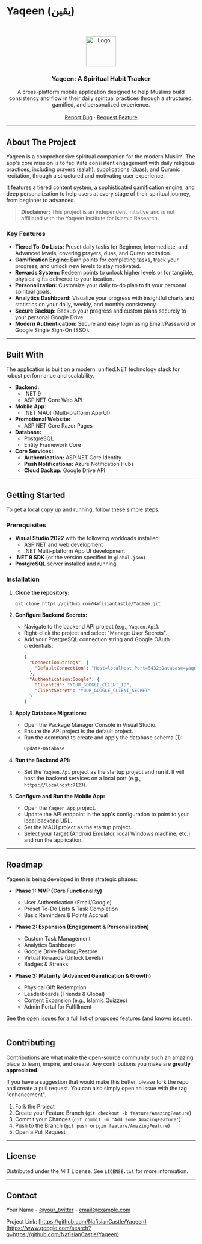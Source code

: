 # Yaqeen (یقین)

<br/>
<p align="center">
<a href="[https://github.com/NafisianCastle/Yaqeen](https://www.google.com/search?q=https://github.com/NafisianCastle/Yaqeen)"\>
<img src="[https://place-hold.it/80x80/673ab7/ffffff\&text=YQ](https://www.google.com/search?q=https://place-hold.it/80x80/673ab7/ffffff%26text%3DYQ)" alt="Logo" width="80" height="80"\>
</a>

<h3 align="center">Yaqeen: A Spiritual Habit Tracker</h3>

<p align="center">
A cross-platform mobile application designed to help Muslims build consistency and flow in their daily spiritual practices through a structured, gamified, and personalized experience.
<br/>
<br/>
<a href="[https://github.com/NafisianCastle/Yaqeen/issues](https://www.google.com/search?q=https://github.com/NafisianCastle/Yaqeen/issues)">Report Bug</a>
·
<a href="[https://github.com/NafisianCastle/Yaqeen/issues](https://www.google.com/search?q=https://github.com/NafisianCastle/Yaqeen/issues)">Request Feature</a>
</p>
</p>

-----

## About The Project

Yaqeen is a comprehensive spiritual companion for the modern Muslim. The app's core mission is to facilitate consistent engagement with daily religious practices, including prayers (salah), supplications (duas), and Quranic recitation, through a structured and motivating user experience.

It features a tiered content system, a sophisticated gamification engine, and deep personalization to help users at every stage of their spiritual journey, from beginner to advanced.

> **Disclaimer:** This project is an independent initiative and is not affiliated with the Yaqeen Institute for Islamic Research.

### Key Features

  * **Tiered To-Do Lists:** Preset daily tasks for Beginner, Intermediate, and Advanced levels, covering prayers, duas, and Quran recitation.
  * **Gamification Engine:** Earn points for completing tasks, track your progress, and unlock new levels to stay motivated.
  * **Rewards System:** Redeem points to unlock higher levels or for tangible, physical gifts delivered to your location.
  * **Personalization:** Customize your daily to-do plan to fit your personal spiritual goals.
  * **Analytics Dashboard:** Visualize your progress with insightful charts and statistics on your daily, weekly, and monthly consistency.
  * **Secure Backup:** Backup your progress and custom plans securely to your personal Google Drive.
  * **Modern Authentication:** Secure and easy login using Email/Password or Google Single Sign-On (SSO).

-----

## Built With

The application is built on a modern, unified.NET technology stack for robust performance and scalability.

  * **Backend:**
      * .NET 9
      * ASP.NET Core Web API
  * **Mobile App:**
      * .NET MAUI (Multi-platform App UI)
  * **Promotional Website:**
      * ASP.NET Core Razor Pages
  * **Database:**
      * PostgreSQL
      * Entity Framework Core
  * **Core Services:**
      * **Authentication:** ASP.NET Core Identity
      * **Push Notifications:** Azure Notification Hubs
      * **Cloud Backup:** Google Drive API

-----

## Getting Started

To get a local copy up and running, follow these simple steps.

### Prerequisites

  * **Visual Studio 2022** with the following workloads installed:
      * ASP.NET and web development
      * .NET Multi-platform App UI development
  * **.NET 9 SDK** (or the version specified in `global.json`)
  * **PostgreSQL** server installed and running.

### Installation

1.  **Clone the repository:**

    ```sh
    git clone https://github.com/NafisianCastle/Yaqeen.git
    
    ```

2.  **Configure Backend Secrets:**

      * Navigate to the backend API project (e.g., `Yaqeen.Api`).
      * Right-click the project and select "Manage User Secrets".
      * Add your PostgreSQL connection string and Google OAuth credentials:
        ```json
        {
          "ConnectionStrings": {
            "DefaultConnection": "Host=localhost;Port=5432;Database=yaqeen_db;Username=postgres;Password=your_password"
          },
          "Authentication:Google": {
            "ClientId": "YOUR_GOOGLE_CLIENT_ID",
            "ClientSecret": "YOUR_GOOGLE_CLIENT_SECRET"
          }
        }
        ```

3.  **Apply Database Migrations:**

      * Open the Package Manager Console in Visual Studio.
      * Ensure the API project is the default project.
      * Run the command to create and apply the database schema [1]:
        ```sh
        Update-Database
        ```

4.  **Run the Backend API:**

      * Set the `Yaqeen.Api` project as the startup project and run it. It will host the backend services on a local port (e.g., `https://localhost:7123`).

5.  **Configure and Run the Mobile App:**

      * Open the `Yaqeen.App` project.
      * Update the API endpoint in the app's configuration to point to your local backend URL.
      * Set the MAUI project as the startup project.
      * Select your target (Android Emulator, local Windows machine, etc.) and run the application.

-----

## Roadmap

Yaqeen is being developed in three strategic phases:

  * **Phase 1: MVP (Core Functionality)**

      * User Authentication (Email/Google)
      * Preset To-Do Lists & Task Completion
      * Basic Reminders & Points Accrual

  * **Phase 2: Expansion (Engagement & Personalization)**

      * Custom Task Management
      * Analytics Dashboard
      * Google Drive Backup/Restore
      * Virtual Rewards (Unlock Levels)
      * Badges & Streaks

  * **Phase 3: Maturity (Advanced Gamification & Growth)**

      * Physical Gift Redemption
      * Leaderboards (Friends & Global)
      * Content Expansion (e.g., Islamic Quizzes)
      * Admin Portal for Fulfillment

See the [open issues](https://www.google.com/search?q=https://github.com/NafisianCastle/Yaqeen/issues) for a full list of proposed features (and known issues).

-----

## Contributing

Contributions are what make the open-source community such an amazing place to learn, inspire, and create. Any contributions you make are **greatly appreciated**.

If you have a suggestion that would make this better, please fork the repo and create a pull request. You can also simply open an issue with the tag "enhancement".

1.  Fork the Project
2.  Create your Feature Branch (`git checkout -b feature/AmazingFeature`)
3.  Commit your Changes (`git commit -m 'Add some AmazingFeature'`)
4.  Push to the Branch (`git push origin feature/AmazingFeature`)
5.  Open a Pull Request

-----

## License

Distributed under the MIT License. See `LICENSE.txt` for more information.

-----

## Contact

Your Name - [@your\_twitter](https://www.google.com/search?q=https://twitter.com/your_twitter) - email@example.com

Project Link: [https://github.com/NafisianCastle/Yaqeen](https://www.google.com/search?q=https://github.com/NafisianCastle/Yaqeen)

```
```
